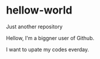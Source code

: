 # hellow-world
Just another repository

Hellow, I'm a biggner user of Github.

I want to upate my codes everday.
